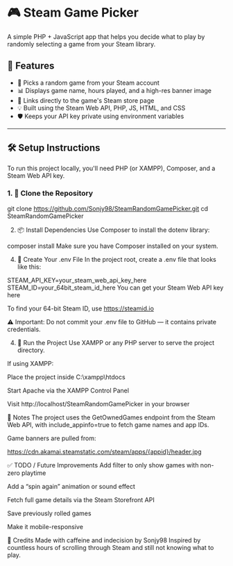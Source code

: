 # 🎮 Steam Game Picker

A simple PHP + JavaScript app that helps you decide what to play by randomly selecting a game from your Steam library.

## 🧩 Features

- 🎲 Picks a random game from your Steam account
- 📊 Displays game name, hours played, and a high-res banner image
- 🔗 Links directly to the game's Steam store page
- 💡 Built using the Steam Web API, PHP, JS, HTML, and CSS
- 🛡️ Keeps your API key private using environment variables

---

## 🛠 Setup Instructions

To run this project locally, you'll need PHP (or XAMPP), Composer, and a Steam Web API key.

### 1. 🔁 Clone the Repository

git clone https://github.com/Sonjy98/SteamRandomGamePicker.git
cd SteamRandomGamePicker

2. 📦 Install Dependencies
Use Composer to install the dotenv library:

composer install
Make sure you have Composer installed on your system.

4. 🔐 Create Your .env File
In the project root, create a .env file that looks like this:

STEAM_API_KEY=your_steam_web_api_key_here
STEAM_ID=your_64bit_steam_id_here
You can get your Steam Web API key here

To find your 64-bit Steam ID, use https://steamid.io

⚠️ Important: Do not commit your .env file to GitHub — it contains private credentials.

4. 🚀 Run the Project
Use XAMPP or any PHP server to serve the project directory.

If using XAMPP:

Place the project inside C:\xampp\htdocs

Start Apache via the XAMPP Control Panel

Visit http://localhost/SteamRandomGamePicker in your browser

📌 Notes
The project uses the GetOwnedGames endpoint from the Steam Web API, with include_appinfo=true to fetch game names and app IDs.

Game banners are pulled from:

https://cdn.akamai.steamstatic.com/steam/apps/{appid}/header.jpg

✅ TODO / Future Improvements
Add filter to only show games with non-zero playtime

Add a “spin again” animation or sound effect

Fetch full game details via the Steam Storefront API

Save previously rolled games

Make it mobile-responsive

🧠 Credits
Made with caffeine and indecision by Sonjy98
Inspired by countless hours of scrolling through Steam and still not knowing what to play.
